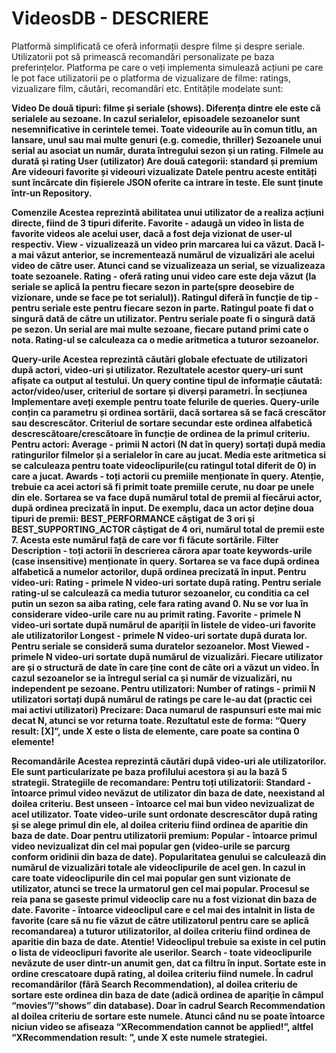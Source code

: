 # VideosDB - DESCRIERE

Platformă simplificată ce oferă informații despre filme și despre seriale.
Utilizatorii pot să primească recomandări personalizate pe baza preferințelor.
Platforma pe care o veți implementa simulează acțiuni pe care le pot face utilizatorii pe o platforma de vizualizare de filme: ratings, vizualizare film, căutări, recomandări etc. Entitățile modelate sunt:

**Video
De două tipuri: filme și seriale (shows). Diferența dintre ele este că serialele au sezoane.
In cazul serialelor, episoadele sezoanelor sunt nesemnificative in cerintele temei.
Toate videourile au în comun titlu, an lansare, unul sau mai multe genuri (e.g. comedie, thriller)
Sezoanele unui serial au asociat un număr, durata întregului sezon și un rating.
Filmele au durată și rating
User (utilizator)
Are două categorii: standard și premium
Are videouri favorite și videouri vizualizate
Datele pentru aceste entități sunt încărcate din fișierele JSON oferite ca intrare în teste. Ele sunt ținute într-un Repository.**

**Comenzile
Acestea reprezintă abilitatea unui utilizator de a realiza acțiuni directe, fiind de 3 tipuri diferite.
Favorite - adaugă un video în lista de favorite videos ale acelui user, dacă a fost deja vizionat de user-ul respectiv.
View - vizualizează un video prin marcarea lui ca văzut. Dacă l-a mai văzut anterior, se incrementează numărul de vizualizări ale acelui video de către user. Atunci cand se vizualizeaza un serial, se vizualizeaza toate sezoanele.
Rating - oferă rating unui video care este deja văzut (la seriale se aplică la pentru fiecare sezon in parte(spre deosebire de vizionare, unde se face pe tot serialul)).
Ratingul diferă în funcție de tip - pentru seriale este pentru fiecare sezon in parte.
Ratingul poate fi dat o singură dată de către un utilizator. Pentru seriale poate fi o singură dată pe sezon.
Un serial are mai multe sezoane, fiecare putand primi cate o nota. Rating-ul se calculeaza ca o medie aritmetica a tuturor sezoanelor.**

**Query-urile
Acestea reprezintă căutări globale efectuate de utilizatori după actori, video-uri și utilizator. Rezultatele acestor query-uri sunt afișate ca output al testului.
Un query contine tipul de informație căutată: actor/video/user, criteriul de sortare și diverși parametri. În secțiunea Implementare aveți exemple pentru toate felurile de queries. Query-urile conțin ca parametru și ordinea sortării, dacă sortarea să se facă crescător sau descrescător. Criteriul de sortare secundar este ordinea alfabetică descrescătoare/crescătoare în funcție de ordinea de la primul criteriu.
Pentru actori:
  Average - primii N actori (N dat în query) sortați după media ratingurilor filmelor și a serialelor în care au jucat. Media este aritmetica si se calculeaza pentru toate videoclipurile(cu ratingul total diferit de 0) in care a jucat.
  Awards - toți actorii cu premiile menționate în query. Atenție, trebuie ca acei actori să fi primit toate premiile cerute, nu doar pe unele din ele. Sortarea se va face după numărul total de premii al fiecărui actor, după ordinea precizată în input. De exemplu, daca un actor deține doua tipuri de premii: BEST_PERFORMANCE câștigat de 3 ori și BEST_SUPPORTING_ACTOR câștigat de 4 ori, numărul total de premii este 7. Acesta este numărul față de care vor fi făcute sortările.
  Filter Description - toți actorii în descrierea cărora apar toate keywords-urile (case insensitive) menționate în query. Sortarea se va face după ordinea alfabetică a numelor actorilor, după ordinea precizată în input.
Pentru video-uri:
  Rating - primele N video-uri sortate după rating. Pentru seriale rating-ul se calculează ca media tuturor sezoanelor, cu conditia ca cel putin un sezon sa aiba rating, cele fara rating avand 0. Nu se vor lua în considerare video-urile care nu au primit rating.
  Favorite - primele N video-uri sortate după numărul de apariții în listele de video-uri favorite ale utilizatorilor
  Longest - primele N video-uri sortate după durata lor. Pentru seriale se consideră suma duratelor sezoanelor.
  Most Viewed - primele N video-uri sortate după numărul de vizualizări. Fiecare utilizator are și o structură de date în care ține cont de câte ori a văzut un video. În cazul sezoanelor se ia întregul serial ca și număr de vizualizări, nu independent pe sezoane.
Pentru utilizatori:
  Number of ratings - primii N utilizatori sortați după numărul de ratings pe care le-au dat (practic cei mai activi utilizatori)
  Precizare: Daca numarul de raspunsuri este mai mic decat N, atunci se vor returna toate. Rezultatul este de forma: “Query result: [X]”, unde X este o lista de elemente, care poate sa contina 0 elemente!**
  
**Recomandările
  Acestea reprezintă căutări după video-uri ale utilizatorilor. Ele sunt particularizate pe baza profilului acestora și au la bază 5 strategii.
Strategiile de recomandare:
  Pentru toți utilizatorii:
    Standard - întoarce primul video nevăzut de utilizator din baza de date, neexistand al doilea criteriu.
    Best unseen - întoarce cel mai bun video nevizualizat de acel utilizator. Toate video-urile sunt ordonate descrescător după rating și se alege primul din ele, al doilea criteriu fiind ordinea de aparitie din baza de date.
  Doar pentru utilizatorii premium:
    Popular - întoarce primul video nevizualizat din cel mai popular gen (video-urile se parcurg conform oridinii din baza de date). Popularitatea genului se calculează din numărul de vizualizări totale ale videoclipurile de acel gen. In cazul in care toate videoclipurile din cel mai popular gen sunt vizionate de utilizator, atunci se trece la urmatorul gen cel mai popular. Procesul se reia pana se gaseste primul videoclip care nu a fost vizionat din baza de date.
    Favorite - întoarce videoclipul care e cel mai des intalnit in lista de favorite (care să nu fie văzut de către utilizatorul pentru care se aplică recomandarea) a tuturor utilizatorilor, al doilea criteriu fiind ordinea de aparitie din baza de date. Atentie! Videoclipul trebuie sa existe in cel putin o lista de videoclipuri favorite ale userilor.
    Search - toate videoclipurile nevăzute de user dintr-un anumit gen, dat ca filtru în input. Sortate este in ordine crescatoare după rating, al doilea criteriu fiind numele.
În cadrul recomandărilor (fără Search Recommendation), al doilea criteriu de sortare este ordinea din baza de date (adică ordinea de apariţie în câmpul “movies”/“shows” din database).
Doar în cadrul Search Recommendation al doilea criteriu de sortare este numele.
Atunci când nu se poate întoarce niciun video se afiseaza “XRecommendation cannot be applied!”, altfel “XRecommendation result: ”, unde X este numele strategiei.**

